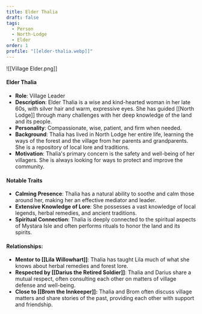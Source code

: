 ```yaml
---
title: Elder Thalia
draft: false
tags:
  - Person
  - North-Lodge
  - Elder
order: 1
profile: "[[elder-thalia.webp]]"
---
```

![[Village Elder.png]]
#### Elder Thalia

- **Role**: Village Leader
- **Description**: Elder Thalia is a wise and kind-hearted woman in her late 60s, with silver hair and warm, expressive eyes. She has guided [[North Lodge]] through many challenges with her deep knowledge of the land and its people.
- **Personality**: Compassionate, wise, patient, and firm when needed.
- **Background**: Thalia has lived in North Lodge her entire life, learning the ways of the forest and the village from her parents and grandparents. She is a repository of local lore and traditions.
- **Motivation**: Thalia's primary concern is the safety and well-being of her villagers. She is always looking for ways to protect and improve the community.

#### Notable Traits

- **Calming Presence**: Thalia has a natural ability to soothe and calm those around her, making her an effective mediator and leader.
- **Extensive Knowledge of Lore**: She possesses a vast knowledge of local legends, herbal remedies, and ancient traditions.
- **Spiritual Connection**: Thalia is deeply connected to the spiritual aspects of Mystara Isle and often performs rituals to honor the land and its spirits.

#### Relationships:

- **Mentor to [[Lila Willowhart]]**: Thalia has taught Lila much of what she knows about herbal remedies and forest lore.
- **Respected by [[Darius the Retired Soldier]]**: Thalia and Darius share a mutual respect, often consulting each other on matters of village defense and well-being.
- **Close to [[Brom the Innkeeper]]:** Thalia and Brom often discuss village matters and share stories of the past, providing each other with support and friendship.